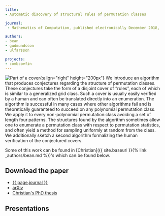 ```yaml
---
title:
- Automatic discovery of structural rules of permutation classes

journal:
 - Mathematics of Computation, published electronically December 2018, to appear in print

authors: 
- bean
- gudmundsson
- ulfarsson

projects:
- combcovfin
---
```

![Part of a cover]({{site.baseurl}}/assets/img/struct.png){:align="right" height="200px"}
We introduce an algorithm that produces conjectures regarding the structure of
permutation classes. These conjectures take the form of a disjoint cover of
“rules”, each of which is similar to a generalized grid class. Such a cover is
usually easily verified by a human and can often be translated directly into an
enumeration. The algorithm is successful in many cases where other algorithms
fail and is theoretically guaranteed to succeed on any polynomial permutation
class. We apply it to every non-polynomial permutation class avoiding a set of
length four patterns. The structures found by the algorithm sometimes allow
one to enumerate a permutation class with respect to permutation statistics,
and often yield a method for sampling uniformly at random from the class. We
additionally sketch a second algorithm formalizing the human verification of
the conjectured covers.

Some of this work can be found in [Christian]({{ site.baseurl }}{% link _authors/bean.md %})'s
which can be found below.

## Download the paper
- [{{ page.journal }}](https://www.ams.org/journals/mcom/0000-000-00/S0025-5718-2018-03386-5/)
- [arXiv](https://arxiv.org/abs/1705.04109)
- [Christian's PhD thesis](http://hdl.handle.net/1946/31663)

## Presentations